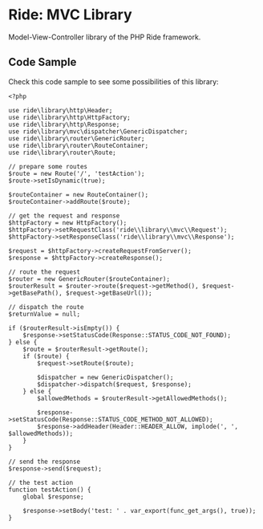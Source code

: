 # Ride: MVC Library

Model-View-Controller library of the PHP Ride framework.

## Code Sample

Check this code sample to see some possibilities of this library:

    <?php
    
    use ride\library\http\Header;
    use ride\library\http\HttpFactory;
    use ride\library\http\Response;
    use ride\library\mvc\dispatcher\GenericDispatcher;
    use ride\library\router\GenericRouter;
    use ride\library\router\RouteContainer;
    use ride\library\router\Route;
    
    // prepare some routes
    $route = new Route('/', 'testAction');
    $route->setIsDynamic(true);
    
    $routeContainer = new RouteContainer();
    $routeContainer->addRoute($route);
    
    // get the request and response
    $httpFactory = new HttpFactory();
    $httpFactory->setRequestClass('ride\\library\\mvc\\Request');
    $httpFactory->setResponseClass('ride\\library\\mvc\\Response');
    
    $request = $httpFactory->createRequestFromServer();
    $response = $httpFactory->createResponse();
    
    // route the request
    $router = new GenericRouter($routeContainer);
    $routerResult = $router->route($request->getMethod(), $request->getBasePath(), $request->getBaseUrl());
    
    // dispatch the route
    $returnValue = null;
    
    if ($routerResult->isEmpty()) {
        $response->setStatusCode(Response::STATUS_CODE_NOT_FOUND);
    } else {
        $route = $routerResult->getRoute();
        if ($route) {
            $request->setRoute($route);
    
            $dispatcher = new GenericDispatcher();
            $dispatcher->dispatch($request, $response);
        } else {
            $allowedMethods = $routerResult->getAllowedMethods();
    
            $response->setStatusCode(Response::STATUS_CODE_METHOD_NOT_ALLOWED);
            $response->addHeader(Header::HEADER_ALLOW, implode(', ', $allowedMethods));
        }
    }
    
    // send the response
    $response->send($request);
    
    // the test action
    function testAction() {
        global $response;
    
        $response->setBody('test: ' . var_export(func_get_args(), true));
    }